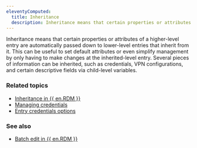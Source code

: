 ```yaml
---
eleventyComputed:
  title: Inheritance
  description: Inheritance means that certain properties or attributes of a higher-level entry are automatically passed down to lower-level entries that inherit from it.
---
```

Inheritance means that certain properties or attributes of a higher-level entry are automatically passed down to lower-level entries that inherit from it. This can be useful to set default attributes or even simplify management by only having to make changes at the inherited-level entry. Several pieces of information can be inherited, such as credentials, VPN configurations, and certain descriptive fields via child-level variables.

### Related topics
* [Inheritance in {{ en.RDM }}](/kb/remote-desktop-manager/knowledge-base/inheritance/)
* [Managing credentials](/rdm/windows/getting-started/managing-credentials/)
* [Entry credentials options](/rdm/windows/commands/edit/entries/entry-credentials-options/)

### See also
* [Batch edit in {{ en.RDM }}](/kb/remote-desktop-manager/how-to-articles/batch-edit-rdm/#entryfolder-selection)
